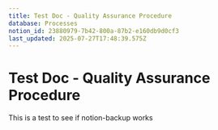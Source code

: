 ```yaml
---
title: Test Doc - Quality Assurance Procedure
database: Processes
notion_id: 23880979-7b42-800a-87b2-e160db9d0cf3
last_updated: 2025-07-27T17:48:39.575Z
---
```


# Test Doc - Quality Assurance Procedure


This is a test to see if notion-backup works

